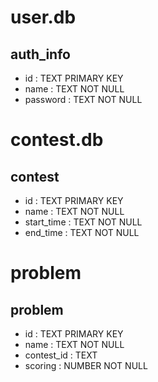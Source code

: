 # user.db
## auth_info
- id : TEXT PRIMARY KEY
- name : TEXT NOT NULL
- password : TEXT NOT NULL

# contest.db
## contest
- id : TEXT PRIMARY KEY
- name : TEXT NOT NULL
- start_time : TEXT NOT NULL
- end_time : TEXT NOT NULL

# problem
## problem
- id : TEXT PRIMARY KEY
- name : TEXT NOT NULL
- contest_id : TEXT
- scoring : NUMBER NOT NULL
